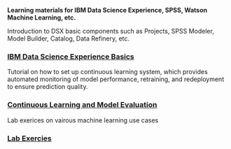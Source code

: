 **Learning materials for IBM Data Science Experience, SPSS, Watson Machine Learning, etc.**

Introduction to DSX basic components such as Projects, SPSS Modeler, Model Builder, Catalog, Data Refinery, etc.
### [IBM Data Science Experience Basics](https://github.com/mlhubca/learn/tree/master/dsx_basics.md)

Tutorial on how to set up continuous learning system, which provides automated monitoring of model performance, retraining, and redeployment to ensure prediction quality.
### [Continuous Learning and Model Evaluation](https://github.com/mlhubca/learn/tree/master/Retain_Model.md)

Lab exerices on vairous machine learning use cases
### [Lab Exercies](https://github.com/mlhubca/lab/tree/master)
